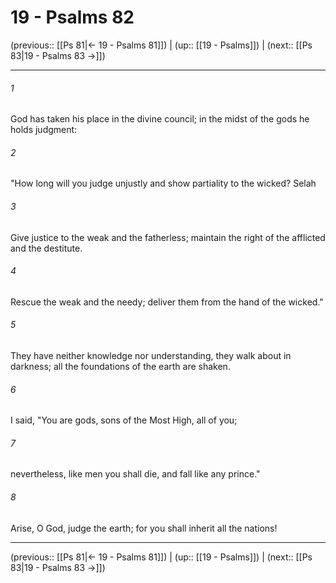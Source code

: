 # 19 - Psalms 82

(previous:: [[Ps 81|← 19 - Psalms 81]]) | (up:: [[19 - Psalms]]) | (next:: [[Ps 83|19 - Psalms 83 →]])

***


###### 1 
God has taken his place in the divine council; in the midst of the gods he holds judgment: 

###### 2 
"How long will you judge unjustly and show partiality to the wicked? Selah 

###### 3 
Give justice to the weak and the fatherless; maintain the right of the afflicted and the destitute. 

###### 4 
Rescue the weak and the needy; deliver them from the hand of the wicked." 

###### 5 
They have neither knowledge nor understanding, they walk about in darkness; all the foundations of the earth are shaken. 

###### 6 
I said, "You are gods, sons of the Most High, all of you; 

###### 7 
nevertheless, like men you shall die, and fall like any prince." 

###### 8 
Arise, O God, judge the earth; for you shall inherit all the nations!

***

(previous:: [[Ps 81|← 19 - Psalms 81]]) | (up:: [[19 - Psalms]]) | (next:: [[Ps 83|19 - Psalms 83 →]])
